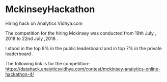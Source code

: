 # MckinseyHackathon
Hiring hack on Analytics Vidhya.com 

The competition for the hiring Mckinsey was conducted from 19th July , 2018 to 22nd July ,2018 .

I stood in the top 8% in the public leaderboard and in top 7% in the private leaderboard . 

The following link is for the competition-
https://datahack.analyticsvidhya.com/contest/mckinsey-analytics-online-hackathon-4/
